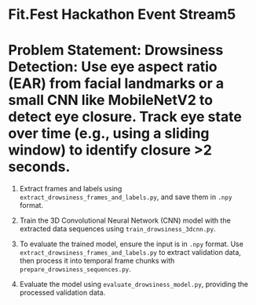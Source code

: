 # Fit.Fest Hackathon Event Stream5

# Problem Statement: Drowsiness Detection: Use eye aspect ratio (EAR) from facial landmarks or a small CNN like MobileNetV2 to detect eye closure. Track eye state over time (e.g., using a sliding window) to identify closure >2 seconds.

1. Extract frames and labels using `extract_drowsiness_frames_and_labels.py`, and save them in `.npy` format.

2. Train the 3D Convolutional Neural Network (CNN) model with the extracted data sequences using `train_drowsiness_3dcnn.py`.

3. To evaluate the trained model, ensure the input is in `.npy` format. Use `extract_drowsiness_frames_and_labels.py` to extract validation data, then process it into temporal frame chunks with `prepare_drowsiness_sequences.py`.

4. Evaluate the model using `evaluate_drowsiness_model.py`, providing the processed validation data.
